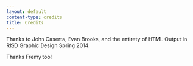 ```yaml
---
layout: default
content-type: credits
title: Credits
---
```


Thanks to John Caserta, Evan Brooks, and the entirety of HTML Output in RISD Graphic Design Spring 2014. 

Thanks Fremy too!